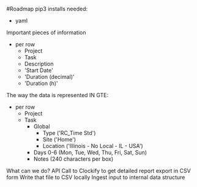 #Roadmap
pip3 installs needed:
* yaml

Important pieces of information
* per row
    * Project
    * Task
    * Description
    * 'Start Date'
    * 'Duration (decimal)'
    * 'Duration (h)'
    
The way the data is represented IN GTE:
* per row
    * Project
    * Task
        * Global 
            * Type ('RC_Time Std')
            * Site ('Home')
            * Location ('Illinois - No Local - IL - USA')
        * Days 0-6 (Mon, Tue, Wed, Thu, Fri, Sat, Sun)
        * Notes (240 characters per box)
    
What can we do?
API Call to Clockify to get detailed report export in CSV form
Write that file to CSV locally
Ingest input to internal data structure
